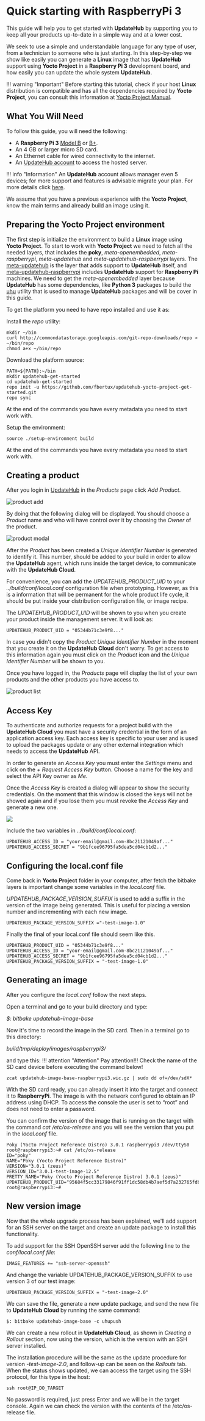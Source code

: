# Quick starting with RaspberryPi 3

This guide will help you to get started with **UpdateHub** by
supporting you to keep all your products up-to-date in a simple way
and at a lower cost.

We seek to use a simple and understandable language for any type of
user, from a technician to someone who is just starting. In this
step-by-step we show like easily you can generate a **Linux** image that
has **UpdateHub** support using **Yocto Project** in a **Raspberry Pi 3**
development board, and how easily you can update the whole system
**UpdateHub**.

!!! warning "Important" 
	Before starting this tutorial, check if your host **Linux** 	distribution is compatible and has all the dependencies required by **Yocto Project**, you can consult this	information at [Yocto Project Manual](https://www.yoctoproject.org/docs/3.0/mega-manual/mega-manual.html#required-packages-for-the-build-host).

## What You Will Need

To follow this guide, you will need the following:

* A **Raspberry Pi 3** [Model B](https://www.raspberrypi.org/products/raspberry-pi-3-model-b/)
or [B+](http://www.raspberrypi.org/products/raspberry-pi-3-model-b-plus/).
* An 4 GB or larger micro SD card.
* An Ethernet cable for wired connectivity to the internet.
* An [UpdateHub account](https://auth.updatehub.io/auth/signup/) to access the
hosted server.

!!! info "Information"
	An **UpdateHub** account allows manager even 5 devices; for more support and features is advisable migrate your plan. For more details click [here](https://updatehub.io/pricing/#pricing).

We assume that you have a previous experience with the **Yocto Project**, know the
main terms and already build an image using it.

## Preparing the Yocto Project environment

The first step is initialize the environment to build a **Linux** image
using **Yocto Project**. To start to work with **Yocto Project** we
need to fetch all the needed layers, that includes the **poky**,
*meta-openembedded*, *meta-raspberrypi*, *meta-updatehub* and
*meta-updatehub-raspberrypi* layers. The
[meta-updatehub](https://github.com/UpdateHub/meta-updatehub) is the
layer that adds support to **UpdateHub** itself, and
[meta-updatehub-raspberrypi](https://github.com/UpdateHub/meta-updatehub-raspberrypi)
includes **UpdateHub** support for **Raspberry Pi** machines. We need to get
the *meta-openembedded* layer because **UpdateHub** has some
dependencies, like **Python 3** packages to build the
[uhu](https://github.com/UpdateHub/uhu) utility that is used to manage
**UpdateHub** packages and will be cover in this guide.

To get the platform you need to have repo installed and use it as:

Install the *repo* utility:
``` shell
mkdir ~/bin
curl http://commondatastorage.googleapis.com/git-repo-downloads/repo > ~/bin/repo
chmod a+x ~/bin/repo
```
Download the platform source:
```
PATH=${PATH}:~/bin
mkdir updatehub-get-started
cd updatehub-get-started
repo init -u https://github.com/fbertux/updatehub-yocto-project-get-started.git
repo sync
```
At the end of the commands you have every metadata you need to start work with.

Setup the environment:
```
source ./setup-environment build
```
At the end of the commands you have every metadata you need to start work with.

## Creating a product

After you login in [UpdateHub](https://auth.updatehub.io/auth/login/) in the
*Products* page click *Add Product*.

![product add](../img/dashboard/addProduct.png)

By doing that the following dialog will be displayed. You should choose a
*Product* name and who will have control over it by choosing the *Owner* of the
product.

![product modal](../img/dashboard/modalProduct.png)

After the *Product* has been created a *Unique Identifier Number* is generated
to identify it. This number, should be added to your build in order to allow the
**UpdateHub** agent, which runs inside the target device, to communicate with
the **UpdateHub Cloud**.

For convenience, you can add the *UPDATEHUB_PRODUCT_UID* to your
*../build/conf/local.conf* configuration file when prototyping. However, as this
is a information that will be permanent for the whole product life cycle, it
should be put inside your distribution configuration file, or image recipe.

The *UPDATEHUB_PRODUCT_UID* will be shown to you when you create your product
inside the management server. It will look as:

```
UPDATEHUB_PRODUCT_UID = "05344b71c3e9f8..."
```

In case you didn't copy the *Product Unique Identifier Number* in the moment
that you create it on the **UpdateHub Cloud** don't worry. To get access to this
information again you must click on the *Product* icon and the *Unique
Identifier Number* will be shown to you.

Once you have logged in, the *Products* page will display the list of your own
products and the other products you have access to.

![product list](../img/dashboard/productList.png)

## Access Key

To authenticate and authorize requests for a project build with the
**UpdateHub Cloud** you must have a security credential in the form of an application
access key. Each access key is specific to your user and is used to upload the
packages update or any other external integration which needs to access the
**UpdateHub** API.

In order to generate an *Access Key* you must enter the *Settings* menu and click
on the *+ Request Access Key* button. Choose a name for the key and select the
API Key owner as *Me*.

Once the *Access Key* is created a dialog will appear to show the security
credentials. On the moment that this window is closed the keys will not be
showed again and if you lose them you must revoke the *Access Key* and generate a
new one.

![](../img/dashboard/accesskey.png)

Include the two variables in  *../build/conf/local.conf*:

```
UPDATEHUB_ACCESS_ID = "your-email@gmail.com-8bc21121049af..." 
UPDATEHUB_ACCESS_SECRET = "9b1fcee96795fa5dea5cd04cb1d2..."
```

## Configuring the local.conf file

Come back in **Yocto Project** folder in your computer, after fetch the bitbake
layers is important change some variables in the *local.conf* file.

*UPDATEHUB_PACKAGE_VERSION_SUFFIX* is used to add a suffix in the version of
the image being generated. This is useful for placing a version number and
incrementing with each new image.  
```
UPDATEHUB_PACKAGE_VERSION_SUFFIX ="-test-image-1.0"
```
Finally the final of your local.conf file should seem like this.
```
UPDATEHUB_PRODUCT_UID = "05344b71c3e9f8..."
UPDATEHUB_ACCESS_ID = "your-email@gmail.com-8bc21121049af..."
UPDATEHUB_ACCESS_SECRET = "9b1fcee96795fa5dea5cd04cb1d2..."
UPDATEHUB_PACKAGE_VERSION_SUFFIX = "-test-image-1.0"
```

## Generating an image

After you configure the *local.conf* follow the next steps.

Open a terminal and go to your build directory and type:

*$: bitbake updatehub-image-base*

Now it's time to record the image in the SD card. Then in a terminal go to this
directory:

 *build/tmp/deploy/images/raspberrypi3/*

 and type this:
!!! attention "Attention"
	Pay attention!!! Check the name of the SD card device before executing the
  	command below!
```
zcat updatehub-image-base-raspberrypi3.wic.gz | sudo dd of=/dev/sdX*
```

 With the SD card ready, you can already insert it into the target and connect
 it to **RaspberryPi**. The image is with the network configured to obtain an IP
 address using DHCP. To access the console the user is set to “root” and does
 not need to enter a password.

 You can confirm the version of the image that is running on the target with the
 command *cat /etc/os-release* and you will see the version that you put in the
 *local.conf* file.

```
Poky (Yocto Project Reference Distro) 3.0.1 raspberrypi3 /dev/ttyS0 
root@raspberrypi3:~# cat /etc/os-release                                       
ID="poky"                                                                      
NAME="Poky (Yocto Project Reference Distro)"                                   
VERSION="3.0.1 (zeus)"                                                         
VERSION_ID="3.0.1-test-image-12.5"                                             
PRETTY_NAME="Poky (Yocto Project Reference Distro) 3.0.1 (zeus)"               
UPDATEHUB_PRODUCT_UID="95684f5cc33179846f91ff1dc58db4b7aef5d7a232765fdb8c418b89"
root@raspberrypi3:~# 

```
## New version image

Now that the whole upgrade process has been explained, we'll add support for an SSH server on the target and create an update package to install this functionality.

To add support for the SSH OpenSSH server add the following line to the *conf/local.conf file*:

```
IMAGE_FEATURES += "ssh-server-openssh"
```

And change the variable UPDATEHUB_PACKAGE_VERSION_SUFFIX to use version 3 of our test image:

```
UPDATEHUB_PACKAGE_VERSION_SUFFIX = "-test-image-2.0"
```

We can save the file, generate a new update package, and send the new file to **UpdateHub Cloud** by running the same command:

```
$: bitbake updatehub-image-base -c uhupush
```
We can create a new rollout in **UpdateHub Cloud**, as shown in *Creating a Rollout* section, now using the version, which is the version with an SSH server installed.

The installation procedure will be the same as the update procedure for version *-test-image-2.0*, and follow-up can be seen on the *Rollouts* tab. When the status shows updated, we can access the target using the SSH protocol, for this type in the host:

```
ssh root@IP_DO_TARGET
```
No password is required, just press Enter and we will be in the target console. Again we can check the version with the contents of the /etc/os-release file.